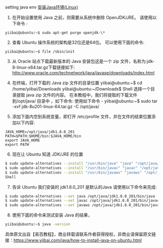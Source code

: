 setting java env
[安装Java环境(Linux)](https://www.yiibai.com/java/how-to-install-java-on-ubuntu.html)
				
1. 在开始设置使用 Java 之前，则需要从系统中删除 OpenJDK/JRE。
请使用以下命令 :

```
yiibai@ubuntu:~$ sudo apt-get purge openjdk-\*
```

2. 查看 Ubuntu 操作系统的架构是32位还是64位。
可以使用下面的命令:
```
yiibai@ubuntu:~$ file /sbin/init
```


3. 从 Oracle 站点下载最新版本的 Java 安装包这是一个 zip 文件，名称为:jdk-8-linux-x64.tar.gz下载链接如下: http://www.oracle.com/technetwork/java/javase/downloads/index.html 


4. 在终端，打开下载的 Java zip 文件的目录位置
yiibai@ubuntu:~$ cd /home/yiibai/Downloads
yiibai@ubuntu:~/Downloads$
Shell
选择一个目录提取 java zip 文件的内容。
在本教程中，我们将提取的下载文件到/opt/java/ 目录中 ，如下命令:
使用如下命令 - 
yiibai@ubuntu:~$ sudo tar -xvf jdk-8u201-linux-64.tar.gz -C /opt/java/ 




5.  添加下面内空到系统变量，即打开 /etc/profile 文件，并在文件的结束位置添加以下内容:
```
JAVA_HOME=/opt/java/jdk1.8.0_201
PATH=$PATH:$HOME/bin:$JAVA_HOME/bin
export JAVA_HOME
export PATH
```

6.  现在让 Ubuntu 知道 JDK/JRE 的位置

```bash
$ sudo update-alternatives --install "/usr/bin/java" "java" "/opt/java/jdk1.8.0_201/bin/java" 1
$ sudo update-alternatives --install "/usr/bin/javac" "javac" "/opt/java/jdk1.8.0_201/bin/javac" 1
$ sudo update-alternatives --install "/usr/bin/javaws" "javaws" "/opt/java/jdk1.8.0_201/bin/javaws" 1
Shell
```

7.  告诉 Ubuntu 我们安装的 jdk1.8.0_201 是默认的Java
请使用以下命令来完成:
```bash
$ sudo update-alternatives --set java /opt/java/jdk1.8.0_201/bin/java
$ sudo update-alternatives --set javac /opt/java/jdk1.8.0_201/bin/javac
$ sudo update-alternatives --set javaws /opt/java/jdk1.8.0_201/bin/javaws
```

8. 使用下面的命令来测试安装 Java 的结果，
```bash
yiibai@ubuntu:~$ java -version
```


具体原文出自【易百教程】，商业转载请联系作者获得授权，非商业请保留原文链接：https://www.yiibai.com/java/how-to-install-java-on-ubuntu.html

